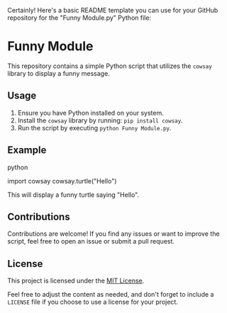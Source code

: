 Certainly! Here's a basic README template you can use for your GitHub repository for the "Funny Module.py" Python file:
# Funny Module
This repository contains a simple Python script that utilizes the `cowsay` library to display a funny message.

## Usage
1. Ensure you have Python installed on your system.
2. Install the `cowsay` library by running: `pip install cowsay`.
3. Run the script by executing `python Funny Module.py`.

## Example
python

import cowsay
cowsay.turtle("Hello")

This will display a funny turtle saying "Hello".

## Contributions
Contributions are welcome! If you find any issues or want to improve the script, feel free to open an issue or submit a pull request.

## License
This project is licensed under the [MIT License](LICENSE).

Feel free to adjust the content as needed, and don't forget to include a `LICENSE` file if you choose to use a license for your project.

